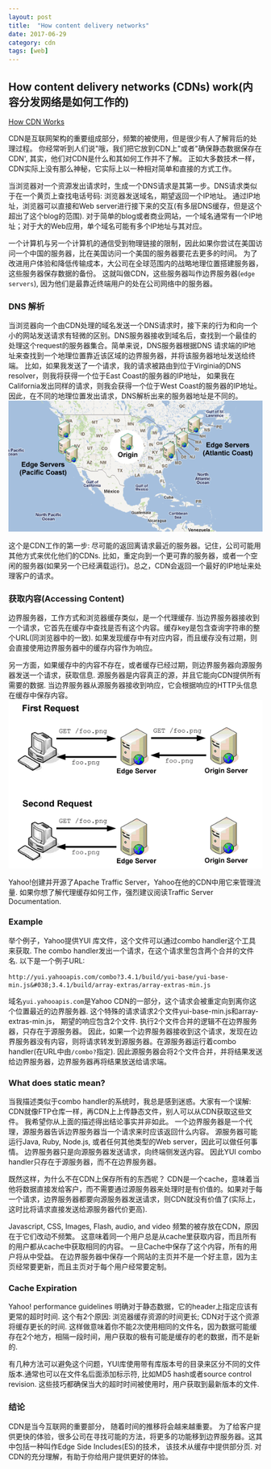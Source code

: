 ```yaml
---
layout: post
title:  "How content delivery networks"
date: 2017-06-29
category: cdn
tags: [web]
---
```


## How content delivery networks (CDNs) work(内容分发网络是如何工作的)

[How CDN Works](https://www.nczonline.net/blog/2011/11/29/how-content-delivery-networks-cdns-work/)


CDN是互联网架构的重要组成部分，频繁的被使用，但是很少有人了解背后的处理过程。
你经常听到人们说"哦，我们把它放到CDN上"或者"确保静态数据保存在CDN',
其实，他们对CDN是什么和其如何工作并不了解。
正如大多数技术一样，CDN实际上没有那么神秘，它实际上以一种相对简单和直接的方式工作。

当浏览器对一个资源发出请求时，生成一个DNS请求是其第一步。DNS请求类似于在一个黄页上查找电话号码:
浏览器发送域名，期望返回一个IP地址。 通过IP地址，浏览器可以直接和Web
server进行接下来的交互(有多层DNS缓存，但是这个超出了这个blog的范围). 
对于简单的blog或者商业网站，一个域名通常有一个IP地址；对于大的Web应用，单个域名可能有多个IP地址与其对应。 

一个计算机与另一个计算机的通信受到物理链接的限制，因此如果你尝试在美国访问一个中国的服务器，比在美国访问一个美国的服务器要花去更多的时间。
为了改进用户体验和降低传输成本，大公司在全球范围内的战略地理位置搭建服务器，这些服务器保存数据的备份。
这就叫做CDN，这些服务器叫作边界服务器(`edge servers`),
因为他们是最靠近终端用户的处在公司网络中的服务器。

### DNS 解析
当浏览器向一个由CDN处理的域名发送一个DNS请求时，接下来的行为和向一个小的网站发送请求有轻微的区别。DNS服务器接收到域名后，查找到一个最佳的处理这个request的服务器集合。简单来说，DNS服务器根据DNS 请求端的IP地址来查找到一个地理位置靠近该区域的边界服务器，并将该服务器地址发送给终端。
比如，如果我发送了一个请求，我的请求被路由到位于Virginia的DNS
resolver，则我将获得一个位于East Coast的服务器的IP地址，
如果我在California发出同样的请求，则我会获得一个位于West
Coast的服务器的IP地址。因此，在不同的地理位置发出请求，DNS解析出来的服务器地址是不同的。
![image](../../images/web/cdn/cdn1.png)

这个是CDN工作的第一步:
尽可能的返回离请求最近的服务器。记住，公司可能用其他方式来优化他们的CDNs.
比如，重定向到一个更可靠的服务器，或者一个空闲的服务器(如果另一个已经满载运行)。总之，CDN会返回一个最好的IP地址来处理客户的请求。


### 获取内容(Accessing Content)
边界服务器，工作方式和浏览器缓存类似，是一个代理缓存.
当边界服务器接收到一个请求，它首先在缓存中查找是否有这个内容。缓存key是包含查询字符串的整个URL(同浏览器中的一致).
如果发现缓存中有对应内容，而且缓存没有过期，则会直接使用边界服务器中的缓存内容作为响应。

另一方面，如果缓存中的内容不存在，或者缓存已经过期，则边界服务器向源服务器发送一个请求，获取信息.
源服务器是内容真正的源，并且它能向CDN提供所有需要的数据.
当边界服务器从源服务器接收到响应，它会根据响应的HTTP头信息在缓存中保存内容。 
![image](../../images/web/cdn/cdn2.png)

Yahoo!创建并开源了Apache Traffic Server，Yahoo在他的CDN中用它来管理流量.
如果你想了解代理缓存如何工作，强烈建议阅读Traffic Server Documentation.

### Example
举个例子，Yahoo提供YUI 库文件，这个文件可以通过combo handler这个工具来获取.
The combo handler发出一个请求，在这个请求里包含两个合并的文件名.
以下是一个例子URL:

    http://yui.yahooapis.com/combo?3.4.1/build/yui-base/yui-base-min.js&#038;3.4.1/build/array-extras/array-extras-min.js

域名`yui.yahooapis.com`是Yahoo
CDN的一部分，这个请求会被重定向到离你这个位置最近的边界服务器.
这个特殊的请求请求2个文件yui-base-min.js和array-extras-min.js，
期望的响应包含2个文件. 执行2个文件合并的逻辑不在边界服务器，只存在于源服务器。
因此，如果一个边界服务器接收到这个请求，发现在边界服务器没有内容，则将请求转发到源服务器。在源服务器运行着combo
handler(在URL中由`/combo?`指定).
因此源服务器会将2个文件合并，并将结果发送给边界服务器，边界服务器再将结果放送给请求端。

### What does static mean?
当我描述类似于combo handler的系统时，我总是感到迷惑。大家有一个误解:
CDN就像FTP仓库一样，再CDN上上传静态文件，别人可以从CDN获取这些文件。
我希望你从上面的描述得出结论事实并非如此。
一个边界服务器是一个代理，源服务器告诉边界服务器当一个请求来时应该返回什么内容。
源服务器可能运行Java, Ruby, Node.js, 或者任何其他类型的Web
server，因此可以做任何事情。
边界服务器只是向源服务器发送请求，向终端侧发送内容。 因此YUI combo
handler只存在于源服务器，而不在边界服务器。


既然这样，为什么不在CDN上保存所有的东西呢？
CDN是一个cache，意味着当他将数据直接发给客户，而不需要通过源服务器来处理时是有价值的。如果对于每一个请求，边界服务器都要向源服务器发送请求，则CDN就没有价值了(实际上，这时比将请求直接发送给源服务器代价更高).


Javascript, CSS, Images, Flash, audio, and video
频繁的被存放在CDN，原因在于它们改动不频繁。
这意味着同一个用户总是从cache里获取内容，而且所有的用户都从cache中获取相同的内容。 一旦Cache中保存了这个内容，所有的用户将从中受益。
在边界服务器中保存一个网站的主页并不是一个好主意，因为主页经常要更新，而且主页对于每个用户经常要定制。

### Cache Expiration
Yahoo! performance guidelines
明确对于静态数据，它的header上指定应该有更常的超时时间. 这个有2个原因: 
    浏览器缓存资源的时间更长;
    CDN对于这个资源将缓存更长的时间.
这样做意味着你不能2次使用相同的文件名，因为数据可能缓存在2个地方，相隔一段时间，用户获取的极有可能是缓存的老的数据，而不是新的.

有几种方法可以避免这个问题，YUI库使用带有库版本号的目录来区分不同的文件版本.通常也可以在文件名后面添加标示符, 比如MD5 hash或者source control revision. 这些技巧都确保当大的超时时间被使用时，用户获取到最新版本的文件. 

### 结论
CDN是当今互联网的重要部分， 随着时间的推移将会越来越重要。
为了给客户提供更快的体验，很多公司在寻找可能的方法，将更多的功能移到边界服务器。这其中包括一种叫作Edge
Side Includes(ES)的技术， 该技术从缓存中提供部分页.
对CDN的充分理解，有助于你给用户提供更好的体验。 


